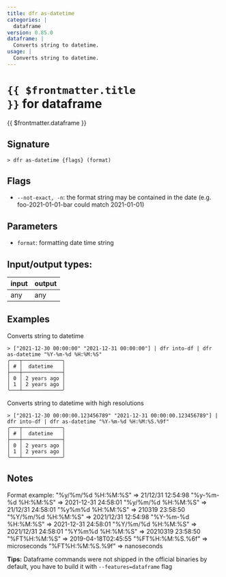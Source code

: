 ```yaml
---
title: dfr as-datetime
categories: |
  dataframe
version: 0.85.0
dataframe: |
  Converts string to datetime.
usage: |
  Converts string to datetime.
---
```

<!-- This file is automatically generated. Please edit the command in https://github.com/nushell/nushell instead. -->

# <code>{{ $frontmatter.title }}</code> for dataframe

<div class='command-title'>{{ $frontmatter.dataframe }}</div>

## Signature

```> dfr as-datetime {flags} (format)```

## Flags

 -  `--not-exact, -n`: the format string may be contained in the date (e.g. foo-2021-01-01-bar could match 2021-01-01)

## Parameters

 -  `format`: formatting date time string


## Input/output types:

| input | output |
| ----- | ------ |
| any   | any    |

## Examples

Converts string to datetime
```nu
> ["2021-12-30 00:00:00" "2021-12-31 00:00:00"] | dfr into-df | dfr as-datetime "%Y-%m-%d %H:%M:%S"
╭───┬─────────────╮
│ # │  datetime   │
├───┼─────────────┤
│ 0 │ 2 years ago │
│ 1 │ 2 years ago │
╰───┴─────────────╯

```

Converts string to datetime with high resolutions
```nu
> ["2021-12-30 00:00:00.123456789" "2021-12-31 00:00:00.123456789"] | dfr into-df | dfr as-datetime "%Y-%m-%d %H:%M:%S.%9f"
╭───┬─────────────╮
│ # │  datetime   │
├───┼─────────────┤
│ 0 │ 2 years ago │
│ 1 │ 2 years ago │
╰───┴─────────────╯

```

## Notes
Format example:
        "%y/%m/%d %H:%M:%S"  => 21/12/31 12:54:98
        "%y-%m-%d %H:%M:%S"  => 2021-12-31 24:58:01
        "%y/%m/%d %H:%M:%S"  => 21/12/31 24:58:01
        "%y%m%d %H:%M:%S"    => 210319 23:58:50
        "%Y/%m/%d %H:%M:%S"  => 2021/12/31 12:54:98
        "%Y-%m-%d %H:%M:%S"  => 2021-12-31 24:58:01
        "%Y/%m/%d %H:%M:%S"  => 2021/12/31 24:58:01
        "%Y%m%d %H:%M:%S"    => 20210319 23:58:50
        "%FT%H:%M:%S"        => 2019-04-18T02:45:55
        "%FT%H:%M:%S.%6f"    => microseconds
        "%FT%H:%M:%S.%9f"    => nanoseconds

**Tips:** Dataframe commands were not shipped in the official binaries by default, you have to build it with `--features=dataframe` flag
